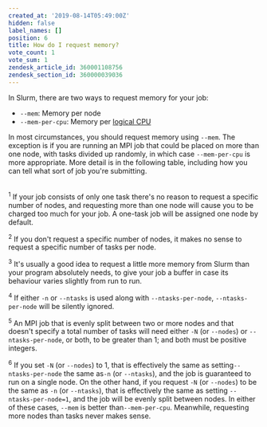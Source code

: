 ```yaml
---
created_at: '2019-08-14T05:49:00Z'
hidden: false
label_names: []
position: 6
title: How do I request memory?
vote_count: 1
vote_sum: 1
zendesk_article_id: 360001108756
zendesk_section_id: 360000039036
---
```


In Slurm, there are two ways to request memory for your job:

-   `--mem`: Memory per node
-   `--mem-per-cpu`: Memory per [logical
    CPU](https://support.nesi.org.nz/hc/en-gb/articles/360000568236)

In most circumstances, you should request memory using `--mem`. The
exception is if you are running an MPI job that could be placed on more
than one node, with tasks divided up randomly, in which case
`--mem-per-cpu` is more appropriate. More detail is in the following
table, including how you can tell what sort of job you're submitting.

<table style="width:100%;">
<colgroup>
<col style="width: 14%" />
<col style="width: 14%" />
<col style="width: 14%" />
<col style="width: 14%" />
<col style="width: 14%" />
<col style="width: 14%" />
<col style="width: 14%" />
</colgroup>
<thead>
<tr class="header">
</tr>
</thead>
<tbody>
<tr class="odd">
</tr>
<tr class="even">
</tr>
<tr class="odd">
</tr>
<tr class="even">
</tr>
<tr class="odd">
</tr>
</tbody>
</table>

<sup>1</sup> If your job consists of only one task there's no reason to
request a specific number of nodes, and requesting more than one node
will cause you to be charged too much for your job. A one-task job will
be assigned one node by default.

<sup>2</sup> If you don't request a specific number of nodes, it makes
no sense to request a specific number of tasks per node.

<sup>3</sup> It's usually a good idea to request a little more memory
from Slurm than your program absolutely needs, to give your job a buffer
in case its behaviour varies slightly from run to run.

<sup>4</sup> If either `-n` or `--ntasks` is used along with
`--ntasks-per-node`, `--ntasks-per-node` will be silently ignored.

<sup>5</sup> An MPI job that is evenly split between two or more nodes
and that doesn't specify a total number of tasks will need either `-N`
(or `--nodes`) or `--ntasks-per-node`, or both, to be greater than 1;
and both must be positive integers.

<sup>6</sup> If you set `-N` (or `--nodes`) to 1, that is effectively
the same as setting`--ntasks-per-node` the same as`-n` (or `--ntasks`),
and the job is guaranteed to run on a single node. On the other hand, if
you request `-N` (or `--nodes`) to be the same as `-n` (or `--ntasks`),
that is effectively the same as setting `--ntasks-per-node=1`, and the
job will be evenly split between nodes. In either of these cases,
`--mem` is better than`--mem-per-cpu`. Meanwhile, requesting more nodes
than tasks never makes sense.
